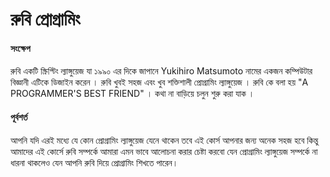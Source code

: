 # রুবি প্রোগ্রামিং


#### সংক্ষেপ

রুবি একটি স্ক্রিপ্টিং ল্যাঙ্গুয়েজ যা ১৯৯০ এর দিকে জাপানে Yukihiro Matsumoto নামের একজন কম্পিউটার বিজ্ঞানী  এটিকে ডিজাইন করেন  । রুবি খুবই সহজ এবং খুব শক্তিশালী প্রোগ্রামিং ল্যাঙ্গুয়েজ । রুবি কে বলা হয় "A PROGRAMMER'S BEST FRIEND" । 
কথা না বাড়িয়ে চলুন শুরু করা যাক । 


#### পূর্বশর্ত
আপনি যদি এরই মধ্যে যে কোন প্রোগ্রামিং ল্যাঙ্গুয়েজ যেনে থাকেন তবে এই কোর্স আপনার জন্য অনেক সহজ হবে কিন্তু  আমাদের এই কোর্সে রুবি সম্পর্কে আমারা এমন ভাবে আলোচনা করার চেষ্টা করবো যেন প্রোগ্রামিং ল্যাঙ্গুয়েজ সম্পর্কে না ধারনা থাকলেও যেন আপনি রুবি দিয়ে প্রোগ্রামিং শিখতে পারেন। 


